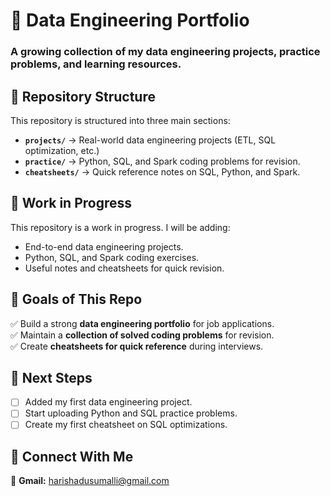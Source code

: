 # 🚀 Data Engineering Portfolio
### A growing collection of my data engineering projects, practice problems, and learning resources.

## 📂 Repository Structure
This repository is structured into three main sections:

- **`projects/`** → Real-world data engineering projects (ETL, SQL optimization, etc.)
- **`practice/`** → Python, SQL, and Spark coding problems for revision.
- **`cheatsheets/`** → Quick reference notes on SQL, Python, and Spark.

## 🔨 Work in Progress
This repository is a work in progress. I will be adding:
- End-to-end data engineering projects.
- Python, SQL, and Spark coding exercises.
- Useful notes and cheatsheets for quick revision.

## 🚀 Goals of This Repo
✅ Build a strong **data engineering portfolio** for job applications.  
✅ Maintain a **collection of solved coding problems** for revision.  
✅ Create **cheatsheets for quick reference** during interviews.

## 📌 Next Steps
- [ ] Added my first data engineering project.
- [ ] Start uploading Python and SQL practice problems.
- [ ] Create my first cheatsheet on SQL optimizations.

## 🔗 Connect With Me
📌 **Gmail:**  harishadusumalli@gmail.com 

